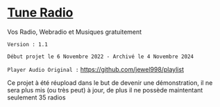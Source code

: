 # [Tune Radio](https://leo-t-88.github.io/tune-radio/)
Vos Radio, Webradio et Musiques gratuitement

``Version : 1.1``

``Début projet le 6 Novembre 2022 - Archivé le 4 Novembre 2024``

``Player Audio Original :`` https://github.com/jewel998/playlist

Ce projet à été réupload dans le but de devenir une démonstration, il ne sera plus mis (ou très peut) à jour, de plus il ne possède maintentant seulement 35 radios
